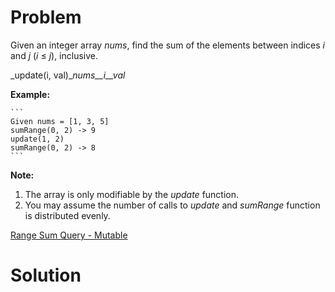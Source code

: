 
# Problem

Given an integer array _nums_, find the sum of the elements between indices
_i_ and _j_ (_i_ ≤ _j_), inclusive.

_update(i, val)__nums__i__val_

**Example:**  

    ```
    Given nums = [1, 3, 5]
    sumRange(0, 2) -> 9
    update(1, 2)
    sumRange(0, 2) -> 8
    ```

**Note:**  

  1. The array is only modifiable by the _update_ function.
  2. You may assume the number of calls to _update_ and _sumRange_ function is distributed evenly.



[Range Sum Query - Mutable](https://leetcode.com/problems/range-sum-query-mutable)

# Solution



